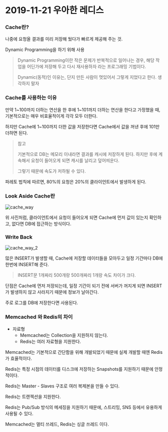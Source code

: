 # 2019-11-21 우아한 레디스

### Cache란?

나중에 요청올 결과를 미리 저장해 뒀다가 빠르게 제공해 주는 것.

Dynamic Programming을 하기 위해 사용

> Dynamic Programming이란 작은 문제가 반복적으로 일어나는 경우, 해당 작업을 어딘가에 저장해 두고 다시 재사용하자 라는 프로그래밍 기법이다.
>
> Dynamic(동적)인 이유는, 단지 만든 사람이 멋있어서 그렇게 지었다고 한다. 생각하지 말자

### Cache를 사용하는 이유

만약 1~100까지 더하는 연산을 한 후에 1~101까지 더하는 연산을 한다고 가정했을 때, 기본적으로는 매우 비효율적이게 각각 모두 더한다.

하지만 Cache에 1~100까지 더한 값을 저장한다면 Cache에서 값을 꺼낸 후에 101만 더하면 된다.

> 참고
>
> 기본적으로 DB는 메모리 이내라면 결과를 캐시에 저장하게 된다. 하지만 후에 계속해서 요청이 들어오게 되면 캐시를 날리고 덮어씌운다.
>
> 그렇기 때문에 속도가 저하될 수 있다.

파레토 법칙에 따르면, 80%의 요청은 20%의 클라이언트에서 발생하게 된다.

### Look Aside Cache란

![cache_way](cache_way.png)

위 사진처럼, 클라이언트에서 요청이 들어오게 되면 Cache에 먼저 값이 있는지 확인하고, 없다면 DB에 접근하는 방식이다.

### Write Back

![cache_way_2](cache_way_2.png)

많은 INSERT가 발생할 때, Cache에 저장할 데이터들을 모아두고 일정 기간마다 DB에 한번에 INSERT해 준다.

> INSERT문 1개짜리 500개랑 500개짜리 1개랑 속도 차이가 크다.

단점은 Cache에 먼저 저장되는데, 일정 기간이 되기 전에 서버가 꺼지게 되면 INSERT가 발생하지 않고 사라지기 때문에 정보가 날아간다.

주로 로그를 DB에 저장한다면 사용된다.

### Memcached 와 Redis의 차이

- 자료형
    - Memcached는 Collection을 지원하지 않는다.
    - Redis는 여러 자료형을 지원한다.

Memcached는 기본적으로 간단함을 위해 개발되었기 때문에 실제 개발할 때엔 Redis가 효율적이다.

Redis는 특정 시점의 데이터를 디스크에 저장하는 Snapshots를 지원하기 때문에 안정적이다.

Redis는 Master - Slaves 구조로 여러 복제본을 만들 수 있다.

Redis는 트랜젝션을 지원한다.

Redis는 Pub/Sub 방식의 메세징을 지원하기 때문에, 스트리밍, SNS 등에서 유용하게 사용될 수 있다.

Memcached는 멀티 쓰레드, Redis는 싱글 쓰레드 이다.